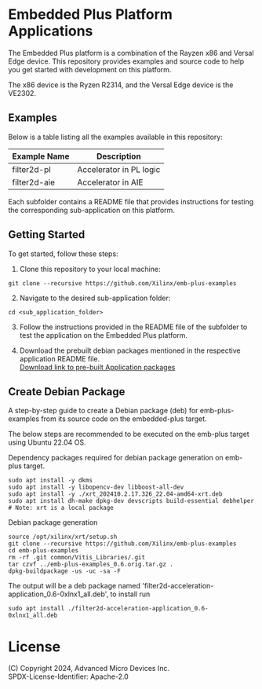 # Embedded Plus Platform Applications

The Embedded Plus platform is a combination of the Rayzen x86 and Versal Edge device. This
repository provides examples and source code to help you get started with development on
this platform.

The x86 device is the Ryzen R2314, and the Versal Edge device is the VE2302.

## Examples

Below is a table listing all the examples available in this repository:

| Example Name       | Description                              |
|--------------------|------------------------------------------|
| filter2d-pl        | Accelerator in PL logic                  |
| filter2d-aie       | Accelerator in AIE                       |

Each subfolder contains a README file that provides instructions for testing the
corresponding sub-application on this platform.

## Getting Started

To get started, follow these steps:

1. Clone this repository to your local machine:

```
git clone --recursive https://github.com/Xilinx/emb-plus-examples
```

2. Navigate to the desired sub-application folder:
```
cd <sub_application_folder>
```

3. Follow the instructions provided in the README file of the subfolder to test the
application on the Embedded Plus platform.

4. Download the prebuilt debian packages mentioned in the respective application
README file.   
[Download link to pre-built Application
packages](https://www.sapphiretech.com/en/commercial/edge-plus-vpr_4616#Download)

## Create Debian Package

A step-by-step guide to create a Debian package (deb) for emb-plus-examples
from its source code on the embedded-plus target.

The below steps are recommended to be executed on the emb-plus target using
Ubuntu 22.04 OS.

Dependency packages required for debian package generation on emb-plus target.

```
sudo apt install -y dkms
sudo apt install -y libopencv-dev libboost-all-dev
sudo apt install -y ./xrt_202410.2.17.326_22.04-amd64-xrt.deb
sudo apt install dh-make dpkg-dev devscripts build-essential debhelper
# Note: xrt is a local package
```
Debian package generation
```
source /opt/xilinx/xrt/setup.sh
git clone --recursive https://github.com/Xilinx/emb-plus-examples
cd emb-plus-examples
rm -rf .git common/Vitis_Libraries/.git
tar czvf ../emb-plus-examples_0.6.orig.tar.gz .
dpkg-buildpackage -us -uc -sa -F
```
The output will be a deb package named
'filter2d-acceleration-application_0.6-0xlnx1_all.deb', to install run
```
sudo apt install ./filter2d-acceleration-application_0.6-0xlnx1_all.deb
```
# License
(C) Copyright 2024, Advanced Micro Devices Inc.\
SPDX-License-Identifier: Apache-2.0
